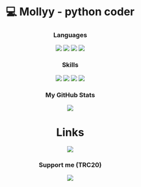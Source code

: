 <h1 align="center">💻 Mollyy - python coder </h1>

<h3 align="center">Languages</h1>
<div align="center">
  <div>
    <img src="https://img.shields.io/badge/-Python-090909?style=for-the-badge&logo=python&logoColor=3776AB">
    <img src="https://img.shields.io/badge/-HTML-090909?style=for-the-badge&logo=HTML5&logoColor=E34F26">
    <img src="https://img.shields.io/badge/-CSS-090909?style=for-the-badge&logo=css3&logoColor=1572B6">
    <img src="https://img.shields.io/badge/-JAVASCRIPT-090909?style=for-the-badge&logo=javascript&logoColor=F7DF1E">
  </div>
  <h3 align="center">Skills</h3>
  <div>
    <img src="https://img.shields.io/badge/MongoDB-090909?style=for-the-badge&logo=mongodb&logoColor=47A248">
    <img src="https://img.shields.io/badge/FastAPI-090909?style=for-the-badge&logo=fastapi&logoColor=009688">
    <img src="https://img.shields.io/badge/SQLite-090909?style=for-the-badge&logo=sqlite&logoColor=003B57">
    <img src="https://img.shields.io/badge/GIT-090909?style=for-the-badge&logo=git&logoColor=F05032">
  </div>
</p>


<p align="center">
  <h3>My GitHub Stats</h3>
  <img src="https://github-readme-stats.vercel.app/api?username=mollyydev&theme=merko&show_icons=true&hide_border=true&count_private=true&locale=ru">
</p>

<p1>
<h1>Links</h1>
<a href="https://mollyyy.su"><img src="https://img.shields.io/badge/MY%20WEBSITE-50AF95?style=for-the-badge"></a>
<h3>Support me (TRC20)</h3>
<img src="https://img.shields.io/badge/TW5jGATB3ybvEUFVq5tMj1K7VvCZR3xWvx-090909?style=for-the-badge&logo=tether&logoColor=50AF95">
</p1>
